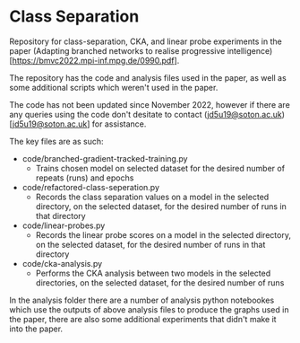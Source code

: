 # Class Separation

Repository for class-separation, CKA, and linear probe experiments in the paper (Adapting branched networks to realise
progressive intelligence)[https://bmvc2022.mpi-inf.mpg.de/0990.pdf]. 

The repository has the code and analysis files used in the paper, as well as some additional scripts which weren't used in the paper.

The code has not been updated since November 2022, however if there are any queries using the code don't desitate to contact (jd5u19@soton.ac.uk)[jd5u19@soton.ac.uk] for assistance. 

The key files are as such:

- code/branched-gradient-tracked-training.py
    - Trains chosen model on selected dataset for the desired number of repeats (runs) and epochs
- code/refactored-class-seperation.py
    - Records the class separation values on a model in the selected directory, on the selected dataset, for the desired number of runs in that directory
- code/linear-probes.py
    - Records the linear probe scores on a model in the selected directory, on the selected dataset, for the desired number of runs in that directory
- code/cka-analysis.py
    - Performs the CKA analysis between two models in the selected directories, on the selected dataset, for the desired number of runs

In the analysis folder there are a number of analysis python notebookes which use the outputs of above analysis files to produce the graphs used in the paper, there are also some additional experiments that didn't make it into the paper.